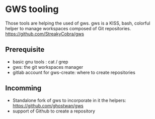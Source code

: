 # GWS tooling

Those tools are helping the used of gws.
gws is a KISS, bash, colorful helper to manage workspaces composed of Git repositories.
https://github.com/StreakyCobra/gws

## Prerequisite

- basic gnu tools : cat / grep
- gws: the git workspaces manager
- gitlab account for gws-create: where to create repositories

## Incomming

- Standalone fork of gws to incorporate in it the helpers: https://github.com/ghostwan/gws
- support of Github to create a repository




